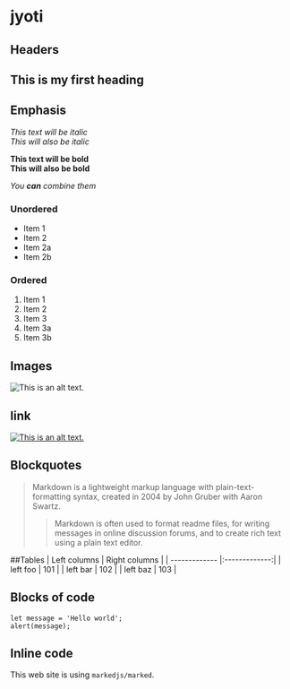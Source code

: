 # jyoti
## Headers
## This is  my first heading 
## 
## Emphasis

*This text will be italic*  
_This will also be italic_

**This text will be bold**  
__This will also be bold__

_You **can** combine them_
### Unordered

* Item 1
* Item 2
* Item 2a
* Item 2b
### Ordered

1. Item 1
1. Item 2
1. Item 3
  1. Item 3a
  1. Item 3b

## Images
![This is an alt text.]( https://kgo.googleusercontent.com/profile_vrt_raw_bytes_1587515358_10512.png  "This is a sample image.")

## link
[![This is an alt text.]( https://avatars.githubusercontent.com/u/131436?s=280&v=4 "This is a sample image.")](https://www.w3schools.com/)

## Blockquotes

> Markdown is a lightweight markup language with plain-text-formatting syntax, created in 2004 by John Gruber with Aaron Swartz.
>
>> Markdown is often used to format readme files, for writing messages in online discussion forums, and to create rich text using a plain text editor.

##Tables
| Left columns  | Right columns |
| ------------- |:-------------:|
| left foo      | 101     |
| left bar      | 102     |
| left baz      | 103     |

## Blocks of code

```
let message = 'Hello world';
alert(message);
```

## Inline code

This web site is using `markedjs/marked`.





















